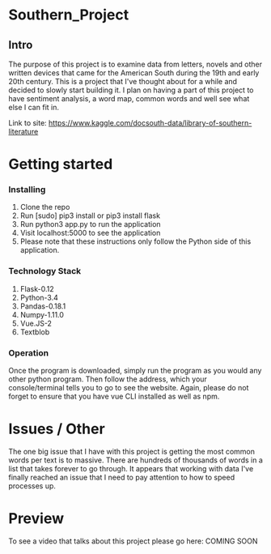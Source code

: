 # Southern_Project
## Intro

The purpose of this project is to examine data from letters, novels and other written devices that
came for the American South during the 19th and early 20th century. This is a project that I've thought
about for a while and decided to slowly start building it. I plan on having a part
of this project to have sentiment analysis, a word map, common words and well see
what else I can fit in. 

Link to site: https://www.kaggle.com/docsouth-data/library-of-southern-literature

# Getting started
### Installing

1. Clone the repo
2. Run [sudo] pip3 install or pip3 install flask
3. Run python3 app.py to run the application
4. Visit localhost:5000 to see the application
5. Please note that these instructions only follow the Python side of this application.


### Technology Stack

1. Flask-0.12
2. Python-3.4
3. Pandas-0.18.1
4. Numpy-1.11.0
5. Vue.JS-2
6. Textblob

### Operation

Once the program is downloaded, simply run the program as you would any other python program.
Then follow the address, which your console/terminal tells you to go to see the
website. Again, please do not forget to ensure that you have vue CLI installed
as well as npm.

# Issues / Other

The one big issue that I have with this project is getting the most common words per text is to 
massive. There are hundreds of thousands of words in a list that takes forever to go through. It 
appears that working with data I've finally reached an issue that I need to pay attention to 
how to speed processes up. 

# Preview

To see a video that talks about this project please go here: COMING SOON
